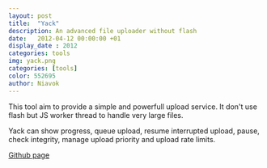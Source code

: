 ```yaml
---
layout: post
title:  "Yack"
description: An advanced file uploader without flash
date:   2012-04-12 00:00:00 +01
display_date : 2012
categories: tools
img: yack.png
categories: [tools]
color: 552695
author: Niavok
---
```


This tool aim to provide a simple and powerfull upload service. It don't use flash but JS worker thread to handle very large files.

Yack can show progress, queue upload, resume interrupted upload, pause, check integrity, manage upload priority and upload rate limits.

[Github page](https://github.com/niavok/yack-server)
